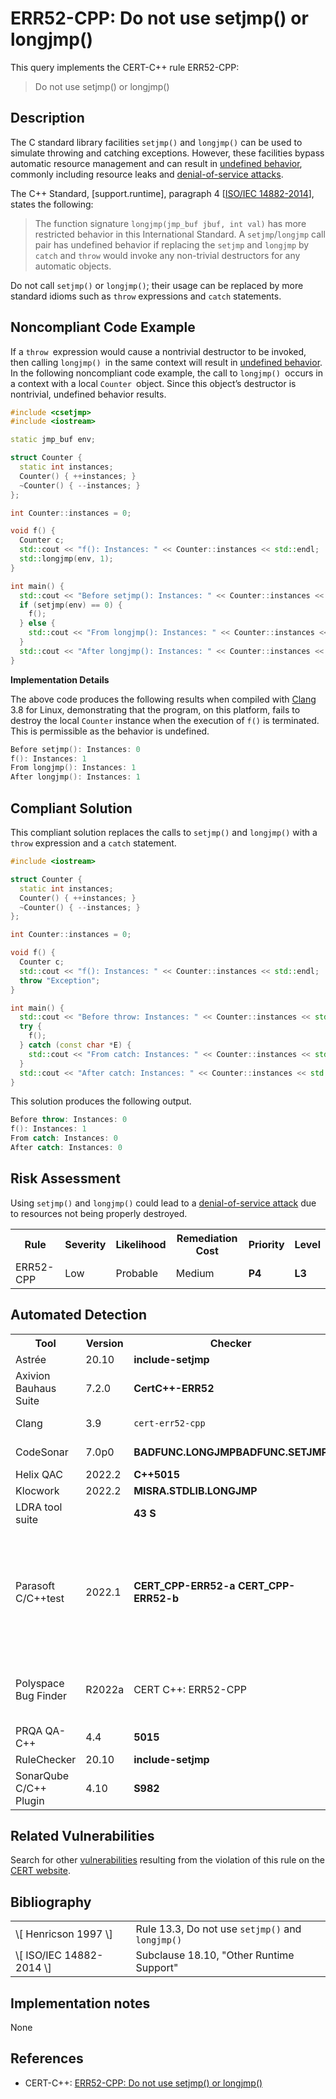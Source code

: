 # ERR52-CPP: Do not use setjmp() or longjmp()

This query implements the CERT-C++ rule ERR52-CPP:

> Do not use setjmp() or longjmp()



## Description

The C standard library facilities `setjmp()` and `longjmp()` can be used to simulate throwing and catching exceptions. However, these facilities bypass automatic resource management and can result in [undefined behavior](https://wiki.sei.cmu.edu/confluence/display/cplusplus/BB.+Definitions#BB.Definitions-undefinedbehavior), commonly including resource leaks and [denial-of-service attacks](https://wiki.sei.cmu.edu/confluence/display/cplusplus/BB.+Definitions#BB.Definitions-denial-of-service).

The C++ Standard, \[support.runtime\], paragraph 4 \[[ISO/IEC 14882-2014](https://wiki.sei.cmu.edu/confluence/display/cplusplus/AA.+Bibliography#AA.Bibliography-ISO%2FIEC14882-2014)\], states the following:

> The function signature `longjmp(jmp_buf jbuf, int val)` has more restricted behavior in this International Standard. A `setjmp`/`longjmp` call pair has undefined behavior if replacing the `setjmp` and `longjmp` by `catch` and `throw` would invoke any non-trivial destructors for any automatic objects.


Do not call `setjmp()` or `longjmp()`; their usage can be replaced by more standard idioms such as `throw` expressions and `catch` statements.

## Noncompliant Code Example

If a `throw `expression would cause a nontrivial destructor to be invoked, then calling `longjmp() `in the same context will result in [undefined behavior](https://wiki.sei.cmu.edu/confluence/display/cplusplus/BB.+Definitions#BB.Definitions-undefinedbehavior). In the following noncompliant code example, the call to `longjmp() `occurs in a context with a local `Counter `object. Since this object’s destructor is nontrivial, undefined behavior results.

```cpp
#include <csetjmp>
#include <iostream>

static jmp_buf env;

struct Counter {
  static int instances;
  Counter() { ++instances; }
  ~Counter() { --instances; }
};

int Counter::instances = 0;

void f() {
  Counter c;
  std::cout << "f(): Instances: " << Counter::instances << std::endl;
  std::longjmp(env, 1);
}

int main() {
  std::cout << "Before setjmp(): Instances: " << Counter::instances << std::endl;
  if (setjmp(env) == 0) {
    f();
  } else {
    std::cout << "From longjmp(): Instances: " << Counter::instances << std::endl;
  }
  std::cout << "After longjmp(): Instances: " << Counter::instances << std::endl;
}

```
**Implementation Details**

The above code produces the following results when compiled with [Clang ](https://wiki.sei.cmu.edu/confluence/display/cplusplus/BB.+Definitions#BB.Definitions-clang)3.8 for Linux, demonstrating that the program, on this platform, fails to destroy the local `Counter` instance when the execution of `f()` is terminated. This is permissible as the behavior is undefined.

```cpp
Before setjmp(): Instances: 0
f(): Instances: 1
From longjmp(): Instances: 1
After longjmp(): Instances: 1
```

## Compliant Solution

This compliant solution replaces the calls to `setjmp()` and `longjmp()` with a `throw` expression and a `catch` statement.

```cpp
#include <iostream>

struct Counter {
  static int instances;
  Counter() { ++instances; }
  ~Counter() { --instances; }
};

int Counter::instances = 0;

void f() {
  Counter c;
  std::cout << "f(): Instances: " << Counter::instances << std::endl;
  throw "Exception";
}

int main() {
  std::cout << "Before throw: Instances: " << Counter::instances << std::endl;
  try {
    f();
  } catch (const char *E) {
    std::cout << "From catch: Instances: " << Counter::instances << std::endl;
  }
  std::cout << "After catch: Instances: " << Counter::instances << std::endl;
}

```
This solution produces the following output.

```cpp
Before throw: Instances: 0
f(): Instances: 1
From catch: Instances: 0
After catch: Instances: 0

```

## Risk Assessment

Using `setjmp()` and `longjmp()` could lead to a [denial-of-service attack](https://wiki.sei.cmu.edu/confluence/display/cplusplus/BB.+Definitions) due to resources not being properly destroyed.

<table> <tbody> <tr> <th> Rule </th> <th> Severity </th> <th> Likelihood </th> <th> Remediation Cost </th> <th> Priority </th> <th> Level </th> </tr> <tr> <td> ERR52-CPP </td> <td> Low </td> <td> Probable </td> <td> Medium </td> <td> <strong>P4</strong> </td> <td> <strong>L3</strong> </td> </tr> </tbody> </table>


## Automated Detection

<table> <tbody> <tr> <th> Tool </th> <th> Version </th> <th> Checker </th> <th> Description </th> </tr> <tr> <td> <a> Astrée </a> </td> <td> 20.10 </td> <td> <strong>include-setjmp</strong> </td> <td> Fully checked </td> </tr> <tr> <td> <a> Axivion Bauhaus Suite </a> </td> <td> 7.2.0 </td> <td> <strong>CertC++-ERR52</strong> </td> <td> </td> </tr> <tr> <td> <a> Clang </a> </td> <td> 3.9 </td> <td> <code>cert-err52-cpp</code> </td> <td> Checked by <code>clang-tidy</code> . </td> </tr> <tr> <td> <a> CodeSonar </a> </td> <td> 7.0p0 </td> <td> <strong>BADFUNC.LONGJMPBADFUNC.SETJMP</strong> </td> <td> Use of longjmp Use of setjmp </td> </tr> <tr> <td> <a> Helix QAC </a> </td> <td> 2022.2 </td> <td> <strong>C++5015</strong> </td> <td> </td> </tr> <tr> <td> <a> Klocwork </a> </td> <td> 2022.2 </td> <td> <strong>MISRA.STDLIB.LONGJMP</strong> </td> <td> </td> </tr> <tr> <td> <a> LDRA tool suite </a> </td> <td> </td> <td> <strong>43 S</strong> </td> <td> Fully implemented </td> </tr> <tr> <td> <a> Parasoft C/C++test </a> </td> <td> 2022.1 </td> <td> <strong>CERT_CPP-ERR52-a</strong> <strong>CERT_CPP-ERR52-b</strong> </td> <td> The setjmp macro and the longjmp function shall not be used The standard header file &lt;setjmp.h&gt; shall not be used </td> </tr> <tr> <td> <a> Polyspace Bug Finder </a> </td> <td> R2022a </td> <td> <a> CERT C++: ERR52-CPP </a> </td> <td> Checks for use of setjmp/longjmp (rule fully covered) </td> </tr> <tr> <td> <a> PRQA QA-C++ </a> </td> <td> 4.4 </td> <td> <strong>5015</strong> </td> <td> </td> </tr> <tr> <td> <a> RuleChecker </a> </td> <td> 20.10 </td> <td> <strong>include-setjmp</strong> </td> <td> Fully checked </td> </tr> <tr> <td> <a> SonarQube C/C++ Plugin </a> </td> <td> 4.10 </td> <td> <strong><a>S982</a></strong> </td> <td> </td> </tr> </tbody> </table>


## Related Vulnerabilities

Search for other [vulnerabilities](https://wiki.sei.cmu.edu/confluence/display/cplusplus/BB.+Definitions#BB.Definitions-vulnerability) resulting from the violation of this rule on the [CERT website](https://www.kb.cert.org/vulnotes/bymetric?searchview&query=FIELD+KEYWORDS+contains+ERR34-CPP).

## Bibliography

<table> <tbody> <tr> <td> \[ <a> Henricson 1997 </a> \] </td> <td> Rule 13.3, Do not use <code>setjmp()</code> and <code>longjmp()</code> </td> </tr> <tr> <td> \[ <a> ISO/IEC 14882-2014 </a> \] </td> <td> Subclause 18.10, "Other Runtime Support" </td> </tr> </tbody> </table>


## Implementation notes

None

## References

* CERT-C++: [ERR52-CPP: Do not use setjmp() or longjmp()](https://wiki.sei.cmu.edu/confluence/pages/viewpage.action?pageId=88046682)
